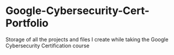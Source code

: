 # Google-Cybersecurity-Cert-Portfolio

Storage of all the projects and files I create while taking the Google Cybersecurity Certification course
